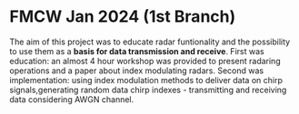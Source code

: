  # FMCW Jan 2024 (1st Branch)

 The aim of this project was to educate radar funtionality
 and the possibility to use them as a **basis for data 
 transmission and receive**. First was education: an 
 almost 4 hour workshop was provided to present radaring
 operations and a paper about index modulating radars. 
 Second was implementation: using index modulation methods
 to deliver data on chirp signals,generating random data 
 chirp indexes - transmitting and receiving data considering 
 AWGN channel. 
